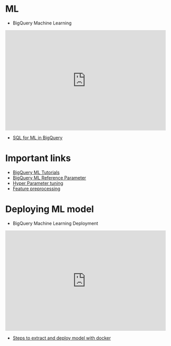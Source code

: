 # ML

* BigQuery Machine Learning 

<iframe width="100%" height="315" src="https://youtube.com/embed/B-WtpB0PuG4" title="YouTube video player" frameborder="0" allow="accelerometer; autoplay; clipboard-write; encrypted-media; gyroscope; picture-in-picture" allowfullscreen></iframe>

* [SQL for ML in BigQuery](https://github.com/DataTalksClub/data-engineering-zoomcamp/blob/main/week_3_data_warehouse/big_query_ml.sql)

# Important links

* [BigQuery ML Tutorials](https://cloud.google.com/bigquery-ml/docs/tutorials) 
* [BigQuery ML Reference Parameter](https://cloud.google.com/bigquery-ml/docs/analytics-reference-patterns) 
* [Hyper Parameter tuning](https://cloud.google.com/bigquery-ml/docs/reference/standard-sql/bigqueryml-syntax-create-glm) 
* [Feature preprocessing](https://cloud.google.com/bigquery-ml/docs/reference/standard-sql/bigqueryml-syntax-preprocess-overview)  

# Deploying ML model
* BigQuery Machine Learning Deployment 
<iframe width="100%" height="315" src="https://youtube.com/embed/BjARzEWaznU" title="YouTube video player" frameborder="0" allow="accelerometer; autoplay; clipboard-write; encrypted-media; gyroscope; picture-in-picture" allowfullscreen></iframe>

* [Steps to extract and deploy model with docker](https://github.com/DataTalksClub/data-engineering-zoomcamp/blob/main/week_3_data_warehouse/extract_model.md)